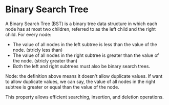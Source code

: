 # Binary Search Tree

A Binary Search Tree (BST) is a binary tree data structure in which each node has at most two children,
referred to as the left child and the right child. For every node:

- The value of all nodes in the left subtree is less than the value of the node. (stricly less than)
- The value of all nodes in the right subtree is greater than the value of the node. (stricly greater than)
- Both the left and right subtrees must also be binary search trees.

Node: the definition above means it doesn't allow duplicate values.
If want to allow duplicate values, we can say, the value of all nodes in the right subtree is greater or
equal than the value of the node.

This property allows efficient searching, insertion, and deletion operations.
